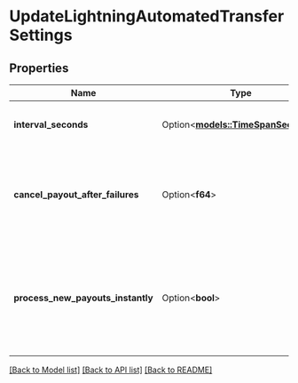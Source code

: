 # UpdateLightningAutomatedTransferSettings

## Properties

Name | Type | Description | Notes
------------ | ------------- | ------------- | -------------
**interval_seconds** | Option<[**models::TimeSpanSeconds**](serde_json::Value.md)> | How often should the processor run | [optional]
**cancel_payout_after_failures** | Option<**f64**> | How many failures should the processor tolerate before cancelling the payout | [optional]
**process_new_payouts_instantly** | Option<**bool**> | Skip the interval when ane eligible payout has been approved (or created with pre-approval) | [optional][default to false]

[[Back to Model list]](../README.md#documentation-for-models) [[Back to API list]](../README.md#documentation-for-api-endpoints) [[Back to README]](../README.md)


